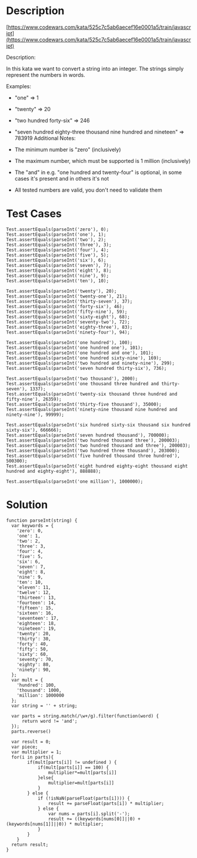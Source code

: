 # Description
[https://www.codewars.com/kata/525c7c5ab6aecef16e0001a5/train/javascript](https://www.codewars.com/kata/525c7c5ab6aecef16e0001a5/train/javascript)

Description:

In this kata we want to convert a string into an integer. The strings simply represent the numbers in words.

Examples:

- "one" => 1
- "twenty" => 20
- "two hundred forty-six" => 246
- "seven hundred eighty-three thousand nine hundred and nineteen" => 783919
Additional Notes:

- The minimum number is "zero" (inclusively)
- The maximum number, which must be supported is 1 million (inclusively)
- The "and" in e.g. "one hundred and twenty-four" is optional, in some cases it's present and in others it's not
- All tested numbers are valid, you don't need to validate them

# Test Cases
```
Test.assertEquals(parseInt('zero'), 0);
Test.assertEquals(parseInt('one'), 1);
Test.assertEquals(parseInt('two'), 2);
Test.assertEquals(parseInt('three'), 3);
Test.assertEquals(parseInt('four'), 4);
Test.assertEquals(parseInt('five'), 5);
Test.assertEquals(parseInt('six'), 6);
Test.assertEquals(parseInt('seven'), 7);
Test.assertEquals(parseInt('eight'), 8);
Test.assertEquals(parseInt('nine'), 9);
Test.assertEquals(parseInt('ten'), 10);

Test.assertEquals(parseInt('twenty'), 20);
Test.assertEquals(parseInt('twenty-one'), 21);
Test.assertEquals(parseInt('thirty-seven'), 37);
Test.assertEquals(parseInt('forty-six'), 46);
Test.assertEquals(parseInt('fifty-nine'), 59);
Test.assertEquals(parseInt('sixty-eight'), 68);
Test.assertEquals(parseInt('seventy-two'), 72);
Test.assertEquals(parseInt('eighty-three'), 83);
Test.assertEquals(parseInt('ninety-four'), 94);

Test.assertEquals(parseInt('one hundred'), 100);
Test.assertEquals(parseInt('one hundred one'), 101);
Test.assertEquals(parseInt('one hundred and one'), 101);
Test.assertEquals(parseInt('one hundred sixty-nine'), 169);
Test.assertEquals(parseInt('two hundred and ninety-nine'), 299);
Test.assertEquals(parseInt('seven hundred thirty-six'), 736);

Test.assertEquals(parseInt('two thousand'), 2000);
Test.assertEquals(parseInt('one thousand three hundred and thirty-seven'), 1337);
Test.assertEquals(parseInt('twenty-six thousand three hundred and fifty-nine'), 26359);
Test.assertEquals(parseInt('thirty-five thousand'), 35000);
Test.assertEquals(parseInt('ninety-nine thousand nine hundred and ninety-nine'), 99999);

Test.assertEquals(parseInt('six hundred sixty-six thousand six hundred sixty-six'), 666666);
Test.assertEquals(parseInt('seven hundred thousand'), 700000);
Test.assertEquals(parseInt('two hundred thousand three'), 200003);
Test.assertEquals(parseInt('two hundred thousand and three'), 200003);
Test.assertEquals(parseInt('two hundred three thousand'), 203000);
Test.assertEquals(parseInt('five hundred thousand three hundred'), 500300);
Test.assertEquals(parseInt('eight hundred eighty-eight thousand eight hundred and eighty-eight'), 888888);

Test.assertEquals(parseInt('one million'), 1000000);

```
# Solution

```
function parseInt(string) {
  var keywords = {
    'zero': 0,
    'one': 1,
    'two': 2,
    'three': 3,
    'four': 4,
    'five': 5,
    'six': 6,
    'seven': 7,
    'eight': 8,
    'nine': 9,
    'ten': 10,
    'eleven': 11,
    'twelve': 12,
    'thirteen': 13,
    'fourteen': 14,
    'fifteen': 15,
    'sixteen': 16,
    'seventeen': 17,
    'eighteen': 18,
    'nineteen': 19,
    'twenty': 20,
    'thirty': 30,
    'forty': 40,
    'fifty': 50,
    'sixty': 60,
    'seventy': 70,
    'eighty': 80,
    'ninety': 90,
  };
  var mult = { 
    'hundred': 100, 
    'thousand': 1000, 
    'million': 1000000 
  };
  var string = '' + string;
  
  var parts = string.match(/\w+/g).filter(function(word) {
      return word != 'and';
  });
  parts.reverse()
  
  var result = 0;
  var piece;
  var multiplier = 1;
  for(i in parts){
        if(mult[parts[i]] != undefined ) {
            if(mult[parts[i]] == 100) {
                multiplier*=mult[parts[i]]
            }else{
                multiplier=mult[parts[i]]
            }
        } else {
            if (!isNaN(parseFloat(parts[i]))) {
                result += parseFloat(parts[i]) * multiplier;
            } else {
                var nums = parts[i].split('-');
                result += ((keywords[nums[0]]||0) + (keywords[nums[1]]||0)) * multiplier;
            }
        }
    }
  return result;
}
```
